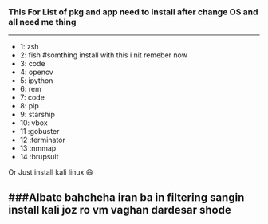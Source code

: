### This For List of pkg and app need to install after change OS and all need me thing
------

* 1: zsh
* 2: fish #somthing install with this i nit remeber now
* 3: code
* 4: opencv
* 5: ipython
* 6: rem
* 7: code
* 8: pip
* 9: starship
* 10: vbox
* 11 :gobuster
* 12 :terminator
* 13 :nmmap
* 14 :brupsuit

Or Just install kali linux 😄 

###Albate bahcheha iran ba in filtering sangin install kali joz ro vm vaghan dardesar shode
-------------------------------------------------------------------------------------------
